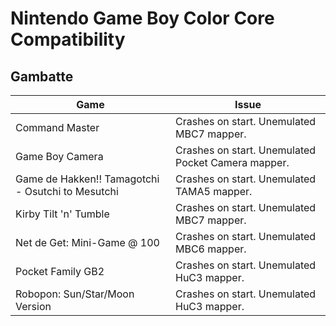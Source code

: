 # Nintendo Game Boy Color Core Compatibility

## Gambatte

| Game                                              | Issue                                              |
|---------------------------------------------------|----------------------------------------------------|
| Command Master                                    | Crashes on start. Unemulated MBC7 mapper.          |
| Game Boy Camera                                   | Crashes on start. Unemulated Pocket Camera mapper. |
| Game de Hakken!! Tamagotchi - Osutchi to Mesutchi | Crashes on start. Unemulated TAMA5 mapper.         |
| Kirby Tilt 'n' Tumble                             | Crashes on start. Unemulated MBC7 mapper.          |
| Net de Get: Mini-Game @ 100                       | Crashes on start. Unemulated MBC6 mapper.          |
| Pocket Family GB2                                 | Crashes on start. Unemulated HuC3 mapper.          |
| Robopon: Sun/Star/Moon Version                    | Crashes on start. Unemulated HuC3 mapper.          |
